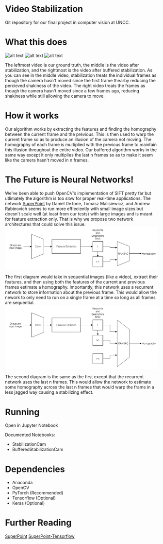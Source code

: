 # Video Stabilization
Git repository for our final project in computer vision at UNCC.

# What this does
![alt text](./images/putin0.gif)
![alt text](./images/putin1.gif)
![alt text](./images/putin2.gif)

The leftmost video is our ground truth, the middle is the video after stabilization, and the rightmost is the video after buffered stabilization. As you can see in the middle video, stabilization treats the individual frames as though the camera hasn't moved since the first frame thearby reducing the percieved shakiness of the video. The right video treats the frames as though the camera hasn't moved since a few frames ago, reducing shakiness while still allowing the camera to move.

# How it works
Our algorithm works by extracting the features and finding the homography between the current frame and the previous. This is then used to warp the current frame so as to produce an illusion of the camera not moving. The homography of each frame is multiplied with the previous frame to maintain this illusion throughout the entire video. Our buffered algorithm works in the same way except it only multiplies the last n frames so as to make it seem like the camera hasn't moved in n frames.

# The Future is Neural Networks!
 We've been able to push OpenCV's implementation of SIFT pretty far but utlimately the algorithm is too slow for proper real-time applications. The network [SuperPoint](https://arxiv.org/abs/1712.07629) by Daniel DeTone, Tomasz Malisiewicz, and Andrew Rabinovich seems to run more effieciently with small image sizes but doesn't scale well (at least from our tests) with large images and is meant for feature extraction only. That is why we propose two network architectures that could solve this issue. 
![alt text](./images/Diagram1.png)
 
 The first diagram would take in sequential images (like a video), extract their features, and then using both the features of the current and previous frames estimate a homography. Importantly, this network uses a recurrent network to store information about the previous frame. This would allow the nework to only need to run on a single frame at a time so long as all frames are sequential.
![alt text](./images/Diagram2.png)
 
 The second diagram is the same as the first except that the recurrent network uses the last n frames. This would allow the network to estimate some homography across the last n frames that would warp the frame in a less jagged way causing a stabilizing effect.



# Running
Open in Jupyter Notebook

Documented Notebooks:
* StabilizationCam
* BufferedStabilizationCam

# Dependencies
* Anaconda
* OpenCV
* PyTorch (Recommended)
* Tensorflow (Optional)
* Keras (Optional)

# Further Reading
[SuperPoint](https://arxiv.org/abs/1712.07629)
[SuperPoint-Tensorflow](https://github.com/rpautrat/SuperPoint)
